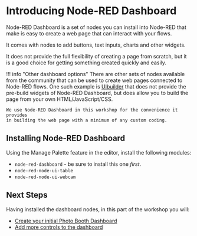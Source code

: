 # Introducing Node-RED Dashboard


Node-RED Dashboard is a set of nodes you can install into Node-RED that make
is easy to create a web page that can interact with your flows.

It comes with nodes to add buttons, text inputs, charts and other widgets.

It does not provide the full flexibility of creating a page from scratch, but it
is a good choice for getting something created quickly and easily.

!!! info "Other dashboard options"
    There are other sets of nodes available from the community that can be
    used to create web pages connected to Node-RED flows. One such example is
    [UIbuilder](https://flows.nodered.org/node/node-red-contrib-uibuilder) that
    does not provide the pre-build widgets of Node-RED Dashboard, but does allow
    you to build the page from your own HTML/JavaScript/CSS.

    We use Node-RED Dashboard in this workshop for the convenience it provides
    in building the web page with a minimum of any custom coding.

## Installing Node-RED Dashboard

Using the Manage Palette feature in the editor, install the following modules:

 - `node-red-dashboard` - be sure to install this one *first*.
 - `node-red-node-ui-table`
 - `node-red-node-ui-webcam`

## Next Steps

Having installed the dashboard nodes, in this part of the workshop you will:

 - [Create your initial Photo Booth Dashboard](create-dashboard.md)
 - [Add more controls to the dashboard](adding-controls.md)

